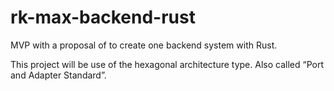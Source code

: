 # rk-max-backend-rust

MVP with a proposal of to create one backend system with Rust.

This project will be use of the hexagonal architecture type. Also called “Port and Adapter Standard”.
